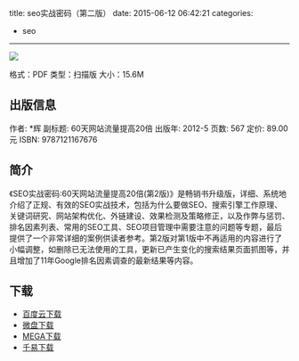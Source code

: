 title: seo实战密码（第二版）
date: 2015-06-12 06:42:21
categories:
  - seo
---

![](http://img3.douban.com/lpic/s10175424.jpg)

格式：PDF
类型：扫描版
大小：15.6M

<!--more-->

## 出版信息 ##

作者: *辉 
副标题: 60天网站流量提高20倍
出版年: 2012-5
页数: 567
定价: 89.00元
ISBN: 9787121167676

## 简介 ##

《SEO实战密码:60天网站流量提高20倍(第2版)》是畅销书升级版，详细、系统地介绍了正规、有效的SEO实战技术，包括为什么要做SEO、搜索引擎工作原理、关键词研究、网站架构优化、外链建设、效果检测及策略修正，以及作弊与惩罚、排名因素列表、常用的SEO工具、SEO项目管理中需要注意的问题等专题，最后提供了一个非常详细的案例供读者参考。第2版对第1版中不再适用的内容进行了小幅调整，如删除已无法使用的工具，更新已产生变化的搜索结果页面抓图等，并且增加了11年Google排名因素调查的最新结果等内容。

## 下载 ##

+ [百度云下载](http://pan.baidu.com/s/1hq4Nnta)
+ [微盘下载](http://vdisk.weibo.com/s/aADaW4YRFj-xQ)
+ [MEGA下载](https://mega.co.nz/#!vZsHCSJI!z6BVWm0AQsR-WFJ6l_7Lrn84VhFUpn00KTh8nMMR8fY)
+ [千易下载](http://1000eb.com/1ggc3)